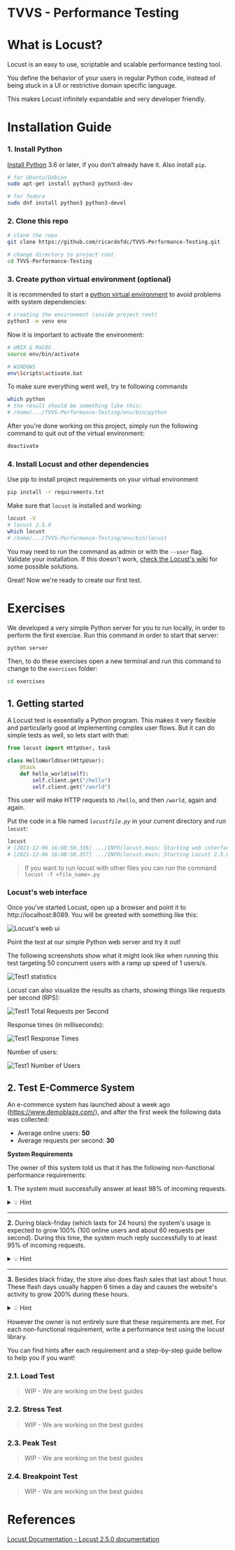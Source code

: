 # TVVS - Performance Testing

# What is Locust?

Locust is an easy to use, scriptable and scalable performance testing tool.

You define the behavior of your users in regular Python code, instead of being stuck in a UI or restrictive domain specific language.

This makes Locust infinitely expandable and very developer friendly.

# Installation Guide

### 1. Install Python

[Install Python](https://docs.python-guide.org/starting/installation/) 3.6 or later, if you don't already have it. Also install `pip`.

```bash
# for Ubuntu/Debian
sudo apt-get install python3 python3-dev

# for fedora
sudo dnf install python3 python3-devel
```

### 2. Clone this repo

```bash
# clone the repo
git clone https://github.com/ricardofdc/TVVS-Performance-Testing.git

# change directory to project root
cd TVVS-Performance-Testing
```

### 3. Create python virtual environment (optional)

It is recommended to start a [python virtual environment](https://docs.python.org/3/tutorial/venv.html) to avoid problems with system dependencies:

```bash
# creating the environment (inside project root)
python3 -m venv env
```

Now it is important to activate the environment:

```bash
# UNIX & MaCOS
source env/bin/activate

# WINDOWS
env\Scripts\activate.bat
```

To make sure everything went well, try te following commands

```bash
which python
# the result should be something like this:
# /home/.../TVVS-Performance-Testing/env/bin/python
```

After you're done working on this project, simply run the following command to quit out of the virtual environment:

```bash
deactivate
```

### 4. Install Locust and other dependencies

Use pip to install project requirements on your virtual environment

```bash
pip install -r requirements.txt
```

Make sure that `locust` is installed and working:

```bash
locust -V
# locust 2.5.0
which locust
# /home/.../TVVS-Performance-Testing/env/bin/locust
```

You may need to run the command as admin or with the `--user` flag.  
Validate your installation. If this doesn't work, [check the Locust's wiki](https://github.com/locustio/locust/wiki/Installation) for some possible solutions.

Great! Now we're ready to create our first test.

# Exercises

We developed a very simple Python server for you to run locally, in order to perform the first exercise. Run this command in order to start that server:

```` bash
python server
````

Then, to do these exercises open a new terminal and run this command to change to the `exercises` folder:

```` bash
cd exercises
````

## 1. Getting started

A Locust test is essentially a Python program. This makes it very flexible and particularly good at implementing complex user flows. But it can do simple tests as well, so lets start with that:

```` py
from locust import HttpUser, task

class HelloWorldUser(HttpUser):
    @task
    def hello_world(self):
        self.client.get("/hello")
        self.client.get("/world")
````

This user will make HTTP requests to `/hello`, and then `/world`, again and again. 

Put the code in a file named *`locustfile.py`* in your current directory and run `locust`:

```` bash
locust
# [2021-12-06 16:08:50,336] .../INFO/locust.main: Starting web interface at http://0.0.0.0:8089
# [2021-12-06 16:08:50,357] .../INFO/locust.main: Starting Locust 2.5.0
````

> If you want to run locust with other files you can run the command `locust -f <file_name>.py`

### Locust's web interface

Once you’ve started Locust, open up a browser and point it to http://localhost:8089. You will be greeted with something like this:

![Locust's web ui](img/home_page.png)

Point the test at our simple Python web server and try it out!

The following screenshots show what it might look like when running this test targeting 50 concurrent users with a ramp up speed of 1 users/s.

![Test1 statistics](img/test1_statistics.png)

Locust can also visualize the results as charts, showing things like requests per second (RPS):

![Test1 Total Requests per Second](img/test1_trps.png)

Response times (in milliseconds):

![Test1 Response Times](img/test1_rt.png)

Number of users:

![Test1 Number of Users](img/test1_nou.png)

## 2. Test E-Commerce System

An e-commerce system has launched about a week ago (https://www.demoblaze.com/), and after the first week the following data was collected:

- Average online users: **50**
- Average requests per second: **30**

**System Requirements**

The owner of this system told us that it has the following non-functional performance requirements:

**1.** The system must successfully answer at least 98% of incoming requests.

<details>
    <summary>💡 Hint</summary>
    A simple load test with the system collected data should suffice
</details>


---

**2.** During black-friday (which lasts for 24 hours) the system's usage is expected to grow 100% (100 online users and about 60 requests per second). During this time, the system much reply successfully to at least 95% of incoming requests.

<details>
    <summary>💡 Hint</summary>
    Look at the slides and try to draw a RPS curve that resembles a stress testing curve!
</details>

---

**3.** Besides black friday, the store also does flash sales that last about 1 hour. These flash days usually happen 6 times a day and causes the website's activity to grow 200% during these hours.

<details>
    <summary>💡 Hint</summary>
    Maybe try a peak testing approach!
</details>

However the owner is not entirely sure that these requirements are met. For each non-functional requirement, write a performance test using the locust library.

You can find hints after each requirement and a step-by-step guide bellow to help you if you want!

### 2.1. Load Test

>WIP - We are working on the best guides

### 2.2. Stress Test

>WIP - We are working on the best guides

### 2.3. Peak Test

>WIP - We are working on the best guides

### 2.4. Breakpoint Test

>WIP - We are working on the best guides

# References

[Locust Documentation - Locust 2.5.0 documentation](https://docs.locust.io/en/stable/index.html)
